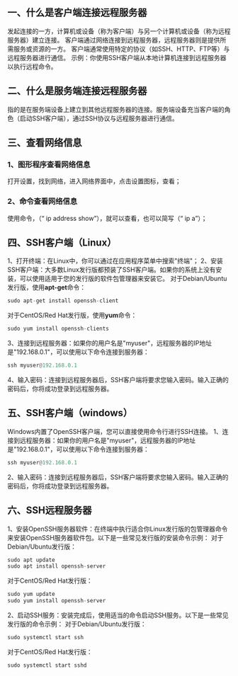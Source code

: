 ## 一、什么是客户端连接远程服务器
发起连接的一方，计算机或设备（称为客户端）与另一个计算机或设备（称为远程服务器）建立连接。
客户端通过网络连接到远程服务器，远程服务器则是提供所需服务或资源的一方。
客户端通常使用特定的协议（如SSH、HTTP、FTP等）与远程服务器进行通信。
示例：你使用SSH客户端从本地计算机连接到远程服务器以执行远程命令。
## 二、什么是服务端连接远程服务器
指的是在服务端设备上建立到其他远程服务器的连接。服务端设备充当客户端的角色（启动SSH客户端），通过SSH协议与远程服务器进行通信。
## 三、查看网络信息
### 1、图形程序查看网络信息
打开设置，找到网络，进入网络界面中，点击设置图标，查看；
### 2、命令查看网络信息
使用命令，（“ ip address show”），就可以查看，也可以简写（“ ip a”）；
## 四、SSH客户端（Linux）
1、打开终端：在Linux中，你可以通过在应用程序菜单中搜索"终端"；
2、安装SSH客户端：大多数Linux发行版都预装了SSH客户端。如果你的系统上没有安装，可以使用适用于您的发行版的软件包管理器来安装它。
对于Debian/Ubuntu发行版，使用**apt-get**命令：
```python
sudo apt-get install openssh-client
```
对于CentOS/Red Hat发行版，使用**yum**命令：
```python
sudo yum install openssh-clients
```
3、连接到远程服务器：如果你的用户名是"myuser"，远程服务器的IP地址是"192.168.0.1"，可以使用以下命令连接到服务器：
```python
ssh myuser@192.168.0.1
```
4、输入密码：连接到远程服务器后，SSH客户端将要求您输入密码。输入正确的密码后，你将成功登录到远程服务器。
## 五、SSH客户端（windows）
Windows内置了OpenSSH客户端，您可以直接使用命令行进行SSH连接。
1、连接到远程服务器：如果你的用户名是"myuser"，远程服务器的IP地址是"192.168.0.1"，可以使用以下命令连接到服务器：
```python
ssh myuser@192.168.0.1
```
2、输入密码：连接到远程服务器后，SSH客户端将要求您输入密码。输入正确的密码后，你将成功登录到远程服务器。
## 六、SSH远程服务器
1、安装OpenSSH服务器软件：在终端中执行适合你Linux发行版的包管理器命令来安装OpenSSH服务器软件包。以下是一些常见发行版的安装命令示例：
对于Debian/Ubuntu发行版：
```python
sudo apt update
sudo apt install openssh-server
```
对于CentOS/Red Hat发行版：
```python
sudo yum update
sudo yum install openssh-server
```
2、启动SSH服务：安装完成后，使用适当的命令启动SSH服务。以下是一些常见发行版的命令示例：
对于Debian/Ubuntu发行版：
```python
sudo systemctl start ssh
```
对于CentOS/Red Hat发行版：
```python
sudo systemctl start sshd
```
